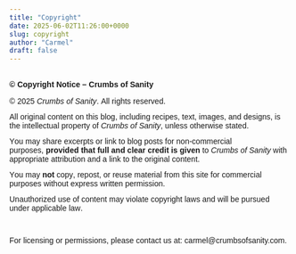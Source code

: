 ```yaml
---
title: "Copyright"
date: 2025-06-02T11:26:00+0000
slug: copyright
author: "Carmel"
draft: false
---
```


<h2 data-end="2804" data-start="2759"><p class="p1" style="-webkit-text-stroke-color: rgb(0, 0, 0); font-family: Arial; font-feature-settings: normal; font-kerning: auto; font-optical-sizing: auto; font-size-adjust: none; font-size: 14px; font-stretch: normal; font-variant-alternates: normal; font-variant-east-asian: normal; font-variant-emoji: normal; font-variant-numeric: normal; font-variant-position: normal; font-variation-settings: normal; font-weight: 400; line-height: normal; margin: 0px 0px 14.9px;"><span class="s1" style="font-kerning: none;"><b>©️ Copyright Notice – Crumbs of Sanity</b><b></b></span></p><p class="p2" style="-webkit-text-stroke-color: rgb(0, 0, 0); font-family: Arial; font-feature-settings: normal; font-kerning: auto; font-optical-sizing: auto; font-size-adjust: none; font-size: 14px; font-stretch: normal; font-variant-alternates: normal; font-variant-east-asian: normal; font-variant-emoji: normal; font-variant-numeric: normal; font-variant-position: normal; font-variation-settings: normal; font-weight: 400; line-height: normal; margin: 0px 0px 12px;"><span class="s1" style="font-kerning: none;">© 2025 <i>Crumbs of Sanity</i>. All rights reserved.</span></p><p class="p2" style="-webkit-text-stroke-color: rgb(0, 0, 0); font-family: Arial; font-feature-settings: normal; font-kerning: auto; font-optical-sizing: auto; font-size-adjust: none; font-size: 14px; font-stretch: normal; font-variant-alternates: normal; font-variant-east-asian: normal; font-variant-emoji: normal; font-variant-numeric: normal; font-variant-position: normal; font-variation-settings: normal; font-weight: 400; line-height: normal; margin: 0px 0px 12px;"><span class="s1" style="font-kerning: none;">All original content on this blog, including recipes, text, images, and designs, is the intellectual property of <i>Crumbs of Sanity</i>, unless otherwise stated.</span></p><p class="p2" style="-webkit-text-stroke-color: rgb(0, 0, 0); font-family: Arial; font-feature-settings: normal; font-kerning: auto; font-optical-sizing: auto; font-size-adjust: none; font-size: 14px; font-stretch: normal; font-variant-alternates: normal; font-variant-east-asian: normal; font-variant-emoji: normal; font-variant-numeric: normal; font-variant-position: normal; font-variation-settings: normal; font-weight: 400; line-height: normal; margin: 0px 0px 12px;"><span class="s1" style="font-kerning: none;">You may share excerpts or link to blog posts for non-commercial purposes, <b>provided that full and clear credit is given</b> to <i>Crumbs of Sanity</i> with appropriate attribution and a link to the original content.</span></p><p class="p2" style="-webkit-text-stroke-color: rgb(0, 0, 0); font-family: Arial; font-feature-settings: normal; font-kerning: auto; font-optical-sizing: auto; font-size-adjust: none; font-size: 14px; font-stretch: normal; font-variant-alternates: normal; font-variant-east-asian: normal; font-variant-emoji: normal; font-variant-numeric: normal; font-variant-position: normal; font-variation-settings: normal; font-weight: 400; line-height: normal; margin: 0px 0px 12px;"><span class="s1" style="font-kerning: none;">You may <b>not</b> copy, repost, or reuse material from this site for commercial purposes without express written permission.</span></p><p class="p2" style="-webkit-text-stroke-color: rgb(0, 0, 0); font-family: Arial; font-feature-settings: normal; font-kerning: auto; font-optical-sizing: auto; font-size-adjust: none; font-size: 14px; font-stretch: normal; font-variant-alternates: normal; font-variant-east-asian: normal; font-variant-emoji: normal; font-variant-numeric: normal; font-variant-position: normal; font-variation-settings: normal; font-weight: 400; line-height: normal; margin: 0px 0px 12px;"><span class="s1" style="font-kerning: none;">Unauthorized use of content may violate copyright laws and will be pursued under applicable law.</span></p><p class="p3" style="-webkit-text-stroke-color: rgb(0, 0, 0); font-feature-settings: normal; font-kerning: auto; font-optical-sizing: auto; font-size-adjust: none; font-size: 14px; font-stretch: normal; font-variant-alternates: normal; font-variant-east-asian: normal; font-variant-emoji: normal; font-variant-numeric: normal; font-variant-position: normal; font-variation-settings: normal; font-weight: 400; line-height: normal; margin: 0px 0px 12px; min-height: 18px;"><span class="s1" style="font-kerning: none;"></span><br /></p><p class="p2" style="-webkit-text-stroke-color: rgb(0, 0, 0); font-family: Arial; font-feature-settings: normal; font-kerning: auto; font-optical-sizing: auto; font-size-adjust: none; font-size: 14px; font-stretch: normal; font-variant-alternates: normal; font-variant-east-asian: normal; font-variant-emoji: normal; font-variant-numeric: normal; font-variant-position: normal; font-variation-settings: normal; font-weight: 400; line-height: normal; margin: 0px 0px 12px;"><span class="s1" style="font-kerning: none;">For licensing or permissions, </span>please contact us at: carmel@crumbsofsanity.com.</p></h2>